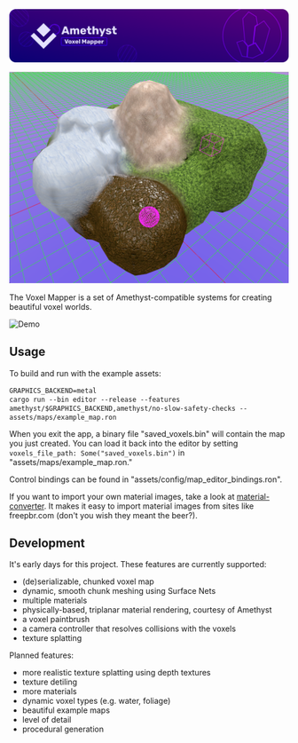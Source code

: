 <img src="screenshots/splash.png" alt="Amethyst Game Engine" />

![Pic](/screenshots/blending.png)

The Voxel Mapper is a set of Amethyst-compatible systems for creating beautiful
voxel worlds.

![Demo](/screenshots/demo.gif)

## Usage

To build and run with the example assets:

```
GRAPHICS_BACKEND=metal
cargo run --bin editor --release --features amethyst/$GRAPHICS_BACKEND,amethyst/no-slow-safety-checks -- assets/maps/example_map.ron
```

When you exit the app, a binary file "saved_voxels.bin" will contain the map you just created.
You can load it back into the editor by setting `voxels_file_path: Some("saved_voxels.bin")` in "assets/maps/example_map.ron."

Control bindings can be found in "assets/config/map_editor_bindings.ron".

If you want to import your own material images, take a look at [material-converter](https://github.com/bonsairobo/material-converter).
It makes it easy to import material images from sites like freepbr.com (don't you wish they meant the beer?).

## Development

It's early days for this project. These features are currently supported:

- (de)serializable, chunked voxel map
- dynamic, smooth chunk meshing using Surface Nets
- multiple materials
- physically-based, triplanar material rendering, courtesy of Amethyst
- a voxel paintbrush
- a camera controller that resolves collisions with the voxels
- texture splatting

Planned features:

- more realistic texture splatting using depth textures
- texture detiling
- more materials
- dynamic voxel types (e.g. water, foliage)
- beautiful example maps
- level of detail
- procedural generation
